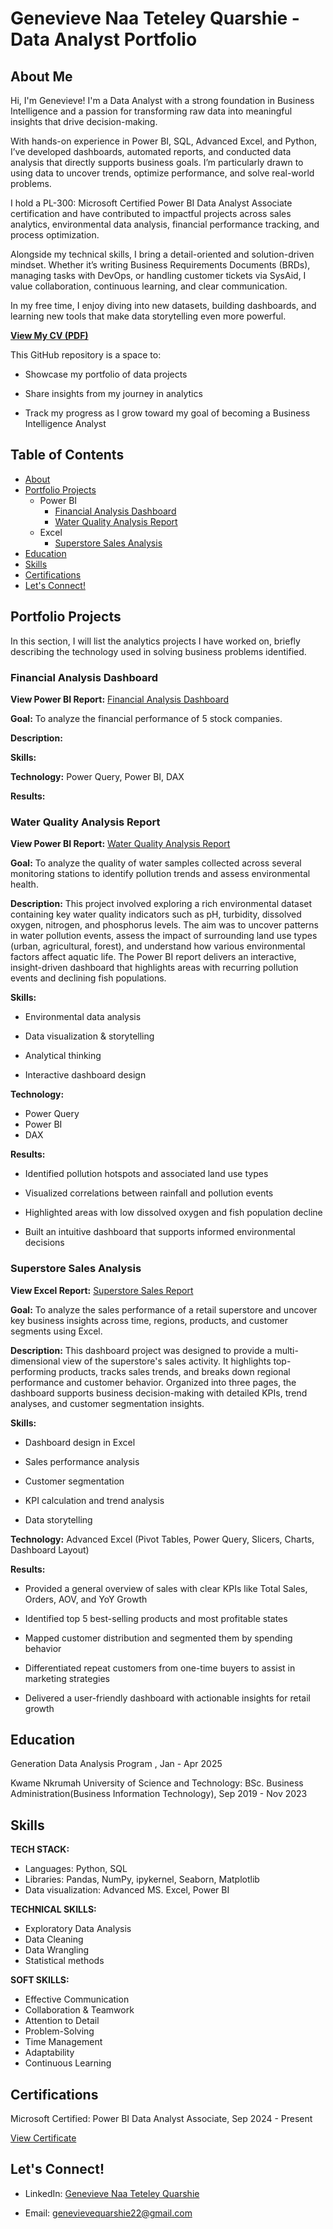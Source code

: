 # Genevieve Naa Teteley Quarshie - Data Analyst Portfolio
## About Me

Hi, I'm Genevieve!
I'm a Data Analyst with a strong foundation in Business Intelligence and a passion for transforming raw data into meaningful insights that drive decision-making.

With hands-on experience in Power BI, SQL, Advanced Excel, and Python, I’ve developed dashboards, automated reports, and conducted data analysis that directly supports business goals. I’m particularly drawn to using data to uncover trends, optimize performance, and solve real-world problems.

I hold a PL-300: Microsoft Certified Power BI Data Analyst Associate certification and have contributed to impactful projects across sales analytics, environmental data analysis, financial performance tracking, and process optimization.

Alongside my technical skills, I bring a detail-oriented and solution-driven mindset. Whether it’s writing Business Requirements Documents (BRDs), managing tasks with DevOps, or handling customer tickets via SysAid, I value collaboration, continuous learning, and clear communication.

In my free time, I enjoy diving into new datasets, building dashboards, and learning new tools that make data storytelling even more powerful.

[**View My CV (PDF)**](https://github.com/EvieQ22/Evie-Portfolio/blob/main/Genevieve_N.T._Quarshie_CV_Updated_New.pdf)


This GitHub repository is a space to:

- Showcase my portfolio of data projects

- Share insights from my journey in analytics

- Track my progress as I grow toward my goal of becoming a Business Intelligence Analyst



## Table of Contents

- [About](#about-me)
- [Portfolio Projects](#portfolio-projects)
    - Power BI
       - [Financial Analysis Dashboard](#financial-analysis-dashboard)
       - [Water Quality Analysis Report](#water-quality-analysis-report)
    - Excel
       - [Superstore Sales Analysis](#superstore-sales-analysis)
- [Education](#education)
- [Skills](#skills)
- [Certifications](#certifications)
- [Let's Connect!](#lets-connect)



## Portfolio Projects

In this section, I will list the analytics projects I have worked on, briefly describing the technology used in solving business problems identified.


### Financial Analysis Dashboard

**View Power BI Report:** [Financial Analysis Dashboard](https://github.com/EvieQ22/Evie-Portfolio/blob/main/Financial_Performance_Analysis.pbix)

**Goal:** To analyze the financial performance of 5 stock companies.

**Description:** 

**Skills:** 

**Technology:** Power Query, Power BI, DAX

**Results:**


### Water Quality Analysis Report

**View Power BI Report:** [Water Quality Analysis Report](https://github.com/EvieQ22/Evie-Portfolio/blob/main/Water_Quality_Analysis.pbix)

**Goal:** To analyze the quality of water samples collected across several monitoring stations to identify pollution trends and assess environmental health.

**Description:** This project involved exploring a rich environmental dataset containing key water quality indicators such as pH, turbidity, dissolved oxygen, nitrogen, and phosphorus levels. The aim was to uncover patterns in water pollution events, assess the impact of surrounding land use types (urban, agricultural, forest), and understand how various environmental factors affect aquatic life. The Power BI report delivers an interactive, insight-driven dashboard that highlights areas with recurring pollution events and declining fish populations.

**Skills:** 
- Environmental data analysis

- Data visualization & storytelling

- Analytical thinking

- Interactive dashboard design

**Technology:** 
- Power Query
- Power BI
- DAX

**Results:**
- Identified pollution hotspots and associated land use types

- Visualized correlations between rainfall and pollution events

- Highlighted areas with low dissolved oxygen and fish population decline

- Built an intuitive dashboard that supports informed environmental decisions


### Superstore Sales Analysis

**View Excel Report:** [Superstore Sales Report](https://github.com/EvieQ22/Evie-Portfolio/blob/main/Superstore_Sales_Report.xlsx)

**Goal:** To analyze the sales performance of a retail superstore and uncover key business insights across time, regions, products, and customer segments using Excel.

**Description:** This dashboard project was designed to provide a multi-dimensional view of the superstore's sales activity. It highlights top-performing products, tracks sales trends, and breaks down regional performance and customer behavior. Organized into three pages, the dashboard supports business decision-making with detailed KPIs, trend analyses, and customer segmentation insights.

**Skills:** 
- Dashboard design in Excel

- Sales performance analysis

- Customer segmentation

- KPI calculation and trend analysis

- Data storytelling

**Technology:** Advanced Excel (Pivot Tables, Power Query, Slicers, Charts, Dashboard Layout)

**Results:**
- Provided a general overview of sales with clear KPIs like Total Sales, Orders, AOV, and YoY Growth

- Identified top 5 best-selling products and most profitable states

- Mapped customer distribution and segmented them by spending behavior

- Differentiated repeat customers from one-time buyers to assist in marketing strategies

- Delivered a user-friendly dashboard with actionable insights for retail growth
  

## Education
Generation Data Analysis Program , Jan - Apr 2025

Kwame Nkrumah University of Science and Technology: BSc. Business Administration(Business Information Technology), Sep 2019 - Nov 2023

## Skills
**TECH STACK:** 
- Languages: Python, SQL 
- Libraries: Pandas, NumPy, ipykernel, Seaborn, Matplotlib 
- Data visualization: Advanced MS. Excel, Power BI

**TECHNICAL SKILLS:**
- Exploratory Data Analysis
- Data Cleaning
- Data Wrangling
- Statistical methods

  
**SOFT SKILLS:**
- Effective Communication 
- Collaboration & Teamwork 
- Attention to Detail 
- Problem-Solving 
- Time Management 
- Adaptability 
- Continuous Learning 

## Certifications
Microsoft Certified: Power BI Data Analyst Associate, Sep 2024 - Present

[View Certificate](https://learn.microsoft.com/api/credentials/share/en-us/GenevieveNaaTeteleyQuarshie-7811/858DBFC696B86AE7?sharingId=5C1D760F11841740)

## Let's Connect!
- LinkedIn: [Genevieve Naa Teteley Quarshie](https://www.linkedin.com/in/genevieve-naa-teteley-quarshie)

- Email: genevievequarshie22@gmail.com
